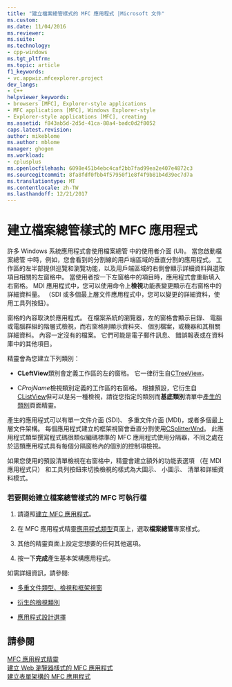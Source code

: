 ```yaml
---
title: "建立檔案總管樣式的 MFC 應用程式 |Microsoft 文件"
ms.custom: 
ms.date: 11/04/2016
ms.reviewer: 
ms.suite: 
ms.technology:
- cpp-windows
ms.tgt_pltfrm: 
ms.topic: article
f1_keywords:
- vc.appwiz.mfcexplorer.project
dev_langs:
- C++
helpviewer_keywords:
- browsers [MFC], Explorer-style applications
- MFC applications [MFC], Windows Explorer-style
- Explorer-style applications [MFC], creating
ms.assetid: f843ab5d-2d5d-41ca-88a4-badc0d2f8052
caps.latest.revision: 
author: mikeblome
ms.author: mblome
manager: ghogen
ms.workload:
- cplusplus
ms.openlocfilehash: 6098e451b4ebc4caf2bb7fad99ea2e407e4872c3
ms.sourcegitcommit: 8fa8fdf0fbb4f57950f1e8f4f9b81b4d39ec7d7a
ms.translationtype: MT
ms.contentlocale: zh-TW
ms.lasthandoff: 12/21/2017
---
```

# <a name="creating-a-file-explorer-style-mfc-application"></a>建立檔案總管樣式的 MFC 應用程式
許多 Windows 系統應用程式會使用檔案總管 中的使用者介面 (UI)。 當您啟動檔案總管 中時，例如，您會看到的分割線的用戶端區域的垂直分割的應用程式。 工作區的左半部提供巡覽和瀏覽功能，以及用戶端區域的右側會顯示詳細資料與選取項目相關的左窗格中。 當使用者按一下左窗格中的項目時，應用程式會重新填入右窗格。 MDI 應用程式中，您可以使用命令上**檢視**功能表變更顯示在右窗格中的詳細資料量。 （SDI 或多個最上層文件應用程式中，您可以變更的詳細資料，使用工具列按鈕）。  
  
 窗格的內容取決於應用程式。 在檔案系統的瀏覽器，左的窗格會顯示目錄、 電腦或電腦群組的階層式檢視，而右窗格則顯示資料夾、 個別檔案，或機器和其相關詳細資料。 內容一定沒有的檔案。 它們可能是電子郵件訊息、 錯誤報表或在資料庫中的其他項目。  
  
 精靈會為您建立下列類別：  
  
-   **CLeftView**類別會定義工作區的左的窗格。 它一律衍生自[CTreeView](../../mfc/reference/ctreeview-class.md)。  
  
-   C*ProjName*檢視類別定義的工作區的右窗格。 根據預設，它衍生自[CListView](../../mfc/reference/clistview-class.md)但可以是另一種檢視，請從您指定的類別而**基底類別**清單中[產生的類別](../../mfc/reference/generated-classes-mfc-application-wizard.md)頁面精靈。  
  
 產生的應用程式可以有單一文件介面 (SDI)、 多重文件介面 (MDI)，或者多個最上層文件架構。 每個應用程式建立的框架視窗會垂直分割使用[CSplitterWnd](../../mfc/reference/csplitterwnd-class.md)。 此應用程式類型撰寫程式碼很類似編碼標準的 MFC 應用程式使用分隔器，不同之處在於這類應用程式具有每個分隔窗格內的個別的控制項檢視。  
  
 如果您使用的預設清單檢視在右窗格中，精靈會建立額外的功能表選項 （在 MDI 應用程式只） 和工具列按鈕來切換檢視的樣式為大圖示、 小圖示、 清單和詳細資料模式。  
  
### <a name="to-begin-creating-a-file-explorer-style-mfc-executable"></a>若要開始建立檔案總管樣式的 MFC 可執行檔  
  
1.  請遵照[建立 MFC 應用程式](../../mfc/reference/creating-an-mfc-application.md)。  
  
2.  在 MFC 應用程式精靈[應用程式類型](../../mfc/reference/application-type-mfc-application-wizard.md)頁面上，選取**檔案總管**專案樣式。  
  
3.  其他的精靈頁面上設定您想要的任何其他選項。  
  
4.  按一下**完成**產生基本架構應用程式。  
  
 如需詳細資訊，請參閱:  
  
-   [多重文件類型、檢視和框架視窗](../../mfc/multiple-document-types-views-and-frame-windows.md)  
  
-   [衍生的檢視類別](../../mfc/derived-view-classes-available-in-mfc.md)  
  
-   [應用程式設計選擇](../../mfc/application-design-choices.md)  
  
## <a name="see-also"></a>請參閱  
 [MFC 應用程式精靈](../../mfc/reference/mfc-application-wizard.md)   
 [建立 Web 瀏覽器樣式的 MFC 應用程式](../../mfc/reference/creating-a-web-browser-style-mfc-application.md)   
 [建立表單架構的 MFC 應用程式](../../mfc/reference/creating-a-forms-based-mfc-application.md)

